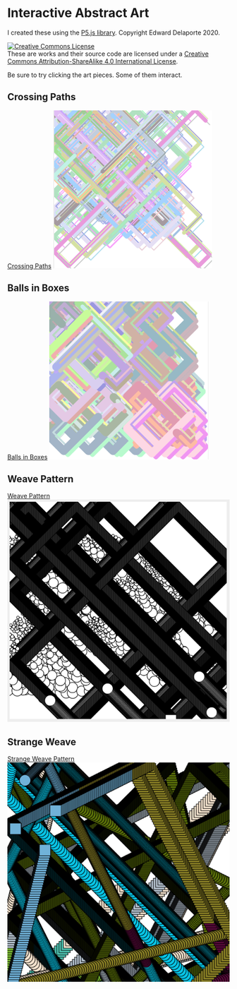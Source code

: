# Interactive Abstract Art

I created these using the [P5.js library][1].
Copyright Edward Delaporte 2020.

[1]: https://p5js.org/reference/

<a rel="license" href="http://creativecommons.org/licenses/by-sa/4.0/"><img alt="Creative Commons License" style="border-width:0" src="https://i.creativecommons.org/l/by-sa/4.0/88x31.png" /></a><br />These are works and their source code are licensed under a <a rel="license" href="http://creativecommons.org/licenses/by-sa/4.0/">Creative Commons Attribution-ShareAlike 4.0 International License</a>.

Be sure to try clicking the art pieces. Some of them interact.

## Crossing Paths

[Crossing Paths](cross.html)
<a href="cross.html">
![Crossing Paths](crossing.PNG)
</a>

## Balls in Boxes

[Balls in Boxes](boxes.html)
<a href="boxes.html">
![Balls in Boxes](boxes.PNG)
</a>

## Weave Pattern

[Weave Pattern](weave.html)
<a href="weave.html">
![Weave Art Screenshot](weave2.PNG)
</a>

## Strange Weave

[Strange Weave Pattern](weave_strange.html)
<a href="weave_strange.html">
![Strange Weave Screenshot](weave_strange.PNG)
</a>

